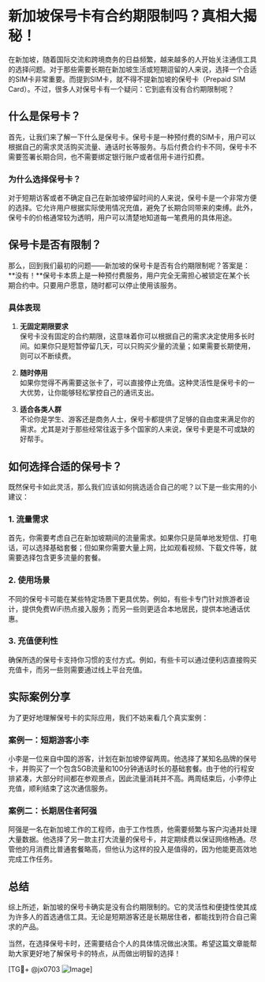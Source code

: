 # 新加坡保号卡有合约期限制吗？真相大揭秘！

在新加坡，随着国际交流和跨境商务的日益频繁，越来越多的人开始关注通信工具的选择问题。对于那些需要长期在新加坡生活或短期逗留的人来说，选择一个合适的SIM卡非常重要。而提到SIM卡，就不得不提新加坡的保号卡（Prepaid SIM Card）。不过，很多人对保号卡有一个疑问：它到底有没有合约期限制呢？

## 什么是保号卡？

首先，让我们来了解一下什么是保号卡。保号卡是一种预付费的SIM卡，用户可以根据自己的需求灵活购买流量、通话时长等服务。与后付费合约卡不同，保号卡不需要签署长期合同，也不需要绑定银行账户或者信用卡进行扣费。

### 为什么选择保号卡？
对于短期访客或者不确定自己在新加坡停留时间的人来说，保号卡是一个非常方便的选择。它允许用户根据实际使用情况充值，避免了长期合同带来的束缚。此外，保号卡的价格通常较为透明，用户可以清楚地知道每一笔费用的具体用途。

## 保号卡是否有限制？

那么，回到我们最初的问题——新加坡的保号卡是否有合约期限制呢？答案是：**没有！**保号卡本质上是一种预付费服务，用户完全无需担心被锁定在某个长期合约中。只要用户愿意，随时都可以停止使用该服务。

### 具体表现
1. **无固定期限要求**  
   保号卡没有固定的合约期限，这意味着你可以根据自己的需求决定使用多长时间。如果你只是短暂停留几天，可以只购买少量的流量；如果需要长期使用，则可以不断续费。

2. **随时停用**  
   如果你觉得不再需要这张卡了，可以直接停止充值。这种灵活性是保号卡的一大优势，让你能够轻松掌控自己的通讯支出。

3. **适合各类人群**  
   不论你是学生、游客还是商务人士，保号卡都提供了足够的自由度来满足你的需求。尤其是对于那些经常往返于多个国家的人来说，保号卡更是不可或缺的好帮手。

## 如何选择合适的保号卡？

既然保号卡如此灵活，那么我们应该如何挑选适合自己的呢？以下是一些实用的小建议：

### 1. 流量需求
首先，你需要考虑自己在新加坡期间的流量需求。如果你只是简单地发短信、打电话，可以选择基础套餐；但如果你需要大量上网，比如观看视频、下载文件等，就需要选择包含更多流量的套餐。

### 2. 使用场景
不同的保号卡可能在某些特定场景下更具优势。例如，有些卡专门针对旅游者设计，提供免费WiFi热点接入服务；而另一些则更适合本地居民，提供本地通话优惠。

### 3. 充值便利性
确保所选的保号卡支持你习惯的支付方式。例如，有些卡可以通过便利店直接购买充值卡，而另一些则需要通过线上平台充值。

## 实际案例分享

为了更好地理解保号卡的实际应用，我们不妨来看几个真实案例：

### 案例一：短期游客小李
小李是一位来自中国的游客，计划在新加坡停留两周。他选择了某知名品牌的保号卡，并购买了一个包含5GB流量和100分钟通话时长的基础套餐。由于他的行程安排紧凑，大部分时间都在参观景点，因此流量消耗并不高。两周结束后，小李停止充值，顺利结束了这次通信服务。

### 案例二：长期居住者阿强
阿强是一名在新加坡工作的工程师，由于工作性质，他需要频繁与客户沟通并处理大量数据。他选择了另一款主打大流量的保号卡，并定期续费以保证网络畅通。尽管他的月消费比普通套餐略高，但他认为这样的投入是值得的，因为他能更高效地完成工作任务。

## 总结

综上所述，新加坡的保号卡确实是没有合约期限制的。它的灵活性和便捷性使其成为许多人的首选通信工具。无论是短期游客还是长期居住者，都能找到符合自己需求的产品。

当然，在选择保号卡时，还需要结合个人的具体情况做出决策。希望这篇文章能帮助大家更好地了解保号卡的特点，从而做出明智的选择！

[TG💪+ @jx0703 ![Image](https://github.com/user-attachments/assets/dbca1d08-cadb-493c-b0ec-ad6f7a83f270)]